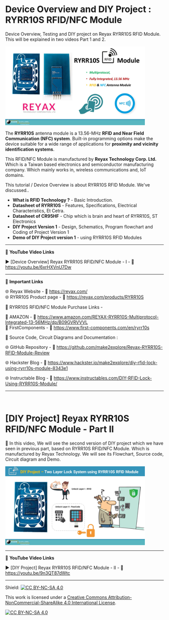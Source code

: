 # Device Overview and DIY Project : RYRR10S RFID/NFC Module
Device Overview, Testing and DIY project on Reyax RYRR10S RFID Module. This will be explained in two videos Part 1 and 2.


<img src="/Images/RYRR10S-product-overview-make2explore.jpg" height="250" >
  

The **RYRR10S** antenna module is a 13.56-MHz **RFID and Near Field Communication (NFC) system**. Built-in programming options make the device suitable for a wide range of applications for **proximity and vicinity identification systems**.    

This RFID/NFC Module is manufactured by **Reyax Technology Corp. Ltd.** Which is a Taiwan based electronics and semiconductor manufacturing company. Which mainly works in, wireless communications  and, IoT domains.  


This tutorial / Device Overview is about RYRR10S RFID Module. We've discussed..  
- **What is RFID Technology ?** - Basic Introduction. 
- **Datasheet of RYRR10S** - Features, Specifications, Electrical Characteristics, Et Cetra.  
- **Datasheet of CR95HF** - Chip which is brain and heart of RYRR10S, ST Electronics
- **DIY Project Version 1** - Design, Schematics, Program flowchart and Coding of Project Version 1
- **Demo of DIY Project version 1**  - using RYRR10S RFID Modules


------------------------------------------------------------------------------------------------------

📕 **YouTube Video Links**  

▶️ [Device Overview] Reyax RYRR10S RFID/NFC Module - I - 🔗 https://youtu.be/6xrHXVnU7Dw  

-------------------------------------------------------------------------------------------------------
📒 **Important Links**  
 
🌐 Reyax Website - 🔗 https://reyax.com/  
🌐 RYRR10S Product page - 🔗 https://reyax.com/products/RYRR10S  

🔴 RYRR10S RFID/NFC Module Purchase Links -  

🛒 AMAZON -  🔗 https://www.amazon.com/REYAX-RYRR10S-Multiprotocol-Integrated-13-56MHz/dp/B09GVRVVVL  
🛒 FirstComponents -  🔗 https://www.first-components.com/en/ryrr10s  


📜 Source Code, Circuit Diagrams and Documentation : 

🌐 GitHub Repository - 🔗 https://github.com/make2explore/Reyax-RYRR10S-RFID-Module-Review  
  
🌐 Hackster Blog - 🔗 https://www.hackster.io/make2explore/diy-rfid-lock-using-ryrr10s-module-8343e1  
  
🌐 Instructable Blog - 🔗 https://www.instructables.com/DIY-RFID-Lock-Using-RYRR10S-Module/  

------------------------------------------------------------------------------------------  

<br />

# [DIY Project] Reyax RYRR10S RFID/NFC Module - Part II 

🚩  In this video, We will see the second version of DIY project which we have seen in previous part, based on RYRR10S RFID/NFC Module. Which is manufactured by Reyax Technology. We will see its Flowchart, Source code, Circuit diagram and Demo.    
 
 <img src="/Images/RYRR10S-DIY-Project-make2explore.jpg" height="250" >

 ------------------------------------------------------------------------------------------------------

📕 **YouTube Video Links**  

▶️ [DIY Project] Reyax RYRR10S RFID/NFC Module - II - 🔗 https://youtu.be/9n3QT87dWtc   

------------------------------------------------------------------------------------------  

Shield: [![CC BY-NC-SA 4.0][cc-by-nc-sa-shield]][cc-by-nc-sa]

This work is licensed under a
[Creative Commons Attribution-NonCommercial-ShareAlike 4.0 International License][cc-by-nc-sa].

[![CC BY-NC-SA 4.0][cc-by-nc-sa-image]][cc-by-nc-sa]

[cc-by-nc-sa]: http://creativecommons.org/licenses/by-nc-sa/4.0/
[cc-by-nc-sa-image]: https://licensebuttons.net/l/by-nc-sa/4.0/88x31.png
[cc-by-nc-sa-shield]: https://img.shields.io/badge/License-CC%20BY--NC--SA%204.0-lightgrey.svg
